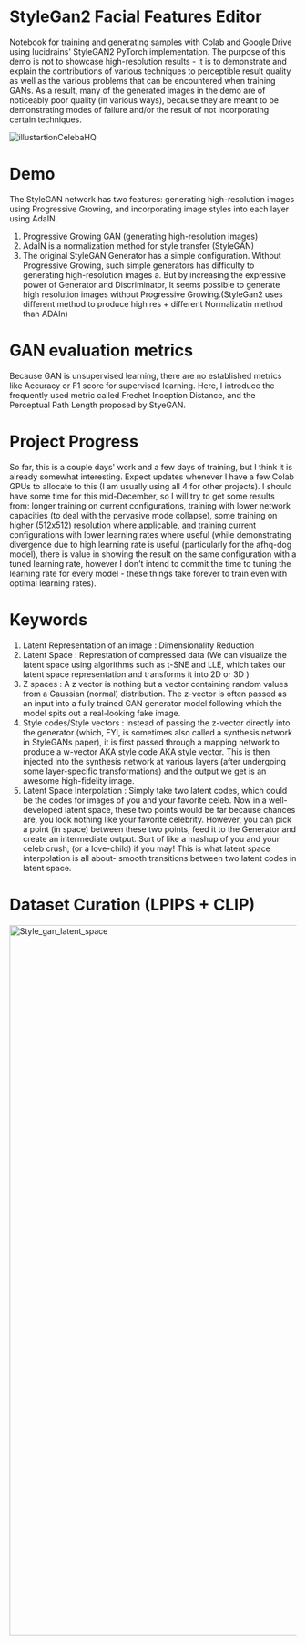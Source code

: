# StyleGan2 Facial Features Editor
Notebook for training and generating samples with Colab and Google Drive using lucidrains' StyleGAN2 PyTorch implementation. The purpose of this demo is not to showcase high-resolution results - it is to demonstrate and explain the contributions of various techniques to perceptible result quality as well as the various problems that can be encountered when training GANs. As a result, many of the generated images in the demo are of noticeably poor quality (in various ways), because they are meant to be demonstrating modes of failure and/or the result of not incorporating certain techniques.

![illustartionCelebaHQ](https://user-images.githubusercontent.com/13198518/154096196-19525e20-fb5e-44e8-90a8-ab98aae6539e.jpeg)


# Demo
The StyleGAN network has two features: generating high-resolution images using Progressive Growing, and incorporating image styles into each layer using AdaIN.
1. Progressive Growing GAN (generating high-resolution images)
2. AdaIN is a normalization method for style transfer  (StyleGAN)
3. The original StyleGAN Generator has a simple configuration. Without Progressive Growing, such simple generators has difficulty to generating high-resolution images a. But by increasing the expressive power of Generator and Discriminator, It seems possible to generate high resolution images without Progressive Growing.(StyleGan2 uses different method to produce high res + different Normalizatin method than ADAIn)


# GAN evaluation metrics
Because GAN is unsupervised learning, there are no established metrics like Accuracy or F1 score for supervised learning. Here, I introduce the frequently used metric called Frechet Inception Distance, and the Perceptual Path Length proposed by StyeGAN.

# Project Progress
So far, this is a couple days' work and a few days of training, but I think it is already somewhat interesting. Expect updates whenever I have a few Colab GPUs to allocate to this (I am usually using all 4 for other projects). I should have some time for this mid-December, so I will try to get some results from: longer training on current configurations, training with lower network capacities (to deal with the pervasive mode collapse), some training on higher (512x512) resolution where applicable, and training current configurations with lower learning rates where useful (while demonstrating divergence due to high learning rate is useful (particularly for the afhq-dog model), there is value in showing the result on the same configuration with a tuned learning rate, however I don't intend to commit the time to tuning the learning rate for every model - these things take forever to train even with optimal learning rates).

# Keywords
1. Latent Representation of an image : Dimensionality Reduction
2. Latent Space : Represtation of compressed data (We can visualize the latent space using algorithms such as t-SNE and LLE, which takes our latent space representation and transforms it into 2D or 3D )
3. Z spaces : A z vector is nothing but a vector containing random values from a Gaussian (normal) distribution. The z-vector is often passed as an input into a fully trained GAN generator model following which the model spits out a real-looking fake image.
4. Style codes/Style vectors : instead of passing the z-vector directly into the generator (which, FYI, is sometimes also called a synthesis network in StyleGANs paper), it is first passed through a mapping network to produce a w-vector AKA style code AKA style vector. This is then injected into the synthesis network at various layers (after undergoing some layer-specific transformations) and the output we get is an awesome high-fidelity image.
5. Latent Space Interpolation : Simply take two latent codes, which could be the codes for images of you and your favorite celeb. Now in a well-developed latent space, these two points would be far because chances are, you look nothing like your favorite celebrity. However, you can pick a point (in space) between these two points, feed it to the Generator and create an intermediate output. Sort of like a mashup of you and your celeb crush, (or a love-child) if you may! This is what latent space interpolation is all about- smooth transitions between two latent codes in latent space.
# Dataset Curation (LPIPS + CLIP)


<img width="1247" alt="Style_gan_latent_space" src="https://user-images.githubusercontent.com/13198518/154794876-dd2aefe0-b455-4ce3-8f1c-c061585d20fe.png">



